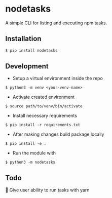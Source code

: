# nodetasks

A simple CLI for listing and executing npm tasks.

## Installation

```bash
$ pip install nodetasks
```

## Development

- Setup a virtual environment inside the repo

```
$ python3 -m venv <your-venv-name>
```

- Activate created environment

```
$ source path/to/venv/bin/activate
```

- Install necessary requirements

```
$ pip install -r requirements.txt
```

- After making changes build package locally

```
$ pip install -e .
```

- Run the module with

```
$ python3 -m nodetasks
```

## Todo

:black_square_button: Give user ability to run tasks with yarn
